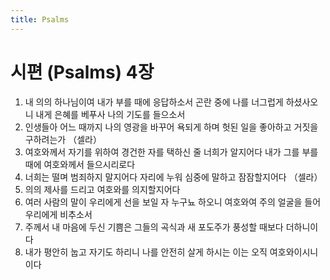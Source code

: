 ```yaml
---
title: Psalms
---
```


# 시편 (Psalms) 4장
1. 내 의의 하나님이여 내가 부를 때에 응답하소서 곤란 중에 나를 너그럽게 하셨사오니 내게 은혜를 베푸사 나의 기도를 들으소서
1. 인생들아 어느 때까지 나의 영광을 바꾸어 욕되게 하며 헛된 일을 좋아하고 거짓을 구하려는가 （셀라）
1. 여호와께서 자기를 위하여 경건한 자를 택하신 줄 너희가 알지어다 내가 그를 부를 때에 여호와께서 들으시리로다
1. 너희는 떨며 범죄하지 말지어다 자리에 누워 심중에 말하고 잠잠할지어다 （셀라）
1. 의의 제사를 드리고 여호와를 의지할지어다
1. 여러 사람의 말이 우리에게 선을 보일 자 누구뇨 하오니 여호와여 주의 얼굴을 들어 우리에게 비추소서
1. 주께서 내 마음에 두신 기쁨은 그들의 곡식과 새 포도주가 풍성할 때보다 더하니이다
1. 내가 평안히 눕고 자기도 하리니 나를 안전히 살게 하시는 이는 오직 여호와이시니이다